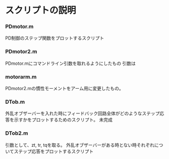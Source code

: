 # スクリプトの説明
### PDmotor.m
PD制御のステップ関数をプロットするスクリプト

### PDmotor2.m
PDmotor.mにコマンドライン引数を取れるようにしたもの
引数は

### motorarm.m
PDmotor2.mの慣性モーメントをアーム用に変更したもの。

### DTob.m
外乱オブザーバーを入れた時にフィードバック回路全体がどのようなステップ応答を示すかをプロットするためのスクリプト。
未完成

### DTob2.m
引数として、zt, tr, tqを取る。
外乱オブザーバーがある時とない時それぞれについてステップ応答をプロットするスクリプト
